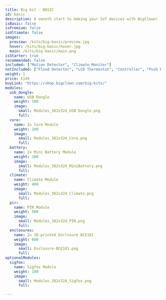 ```yaml
---
title: Big Kit - BASIC
id: basic
description: A smooth start to making your IoT devices with BigClown!
isBasic: false
isPremium: false
isUltimate: false
images:
  preview: /kits/big-basic/preview.jpg
  hover: /kits/big-basic/hover.jpg
  main: /kits/big-basic/main.png
isStarter: true
recommended: false
included: ["Motion Detector", "Climate Monitor"]
notIncluded: ["Flood Detector", "LCD Thermostat", "Controller", "Push Button"]
weight: 1
price: €149
buyLink: "https://shop.bigclown.com/big-kits/"
modules:
  usb_dongle:
    name: USB Dongle
    weight: 100
    image:
      small: Modules_382x324_USB Dongle.png
      full:
  core:
    name: 2x Core Module
    weight: 200
    image:
      small: Modules_382x324_Core.png
      full:
  battery:
    name: 2x Mini Battery Module
    weight: 300
    image:
      small: Modules_382x324_MiniBattery.png
      full:
  climate:
    name: Climate Module
    weight: 400
    image:
      small: Modules_382x324_Climate.png
      full:
  pir:
    name: PIR Module
    weight: 500
    image:
      small: Modules_382x324_PIR.png
      full:
  enclosures:
    name: 2x 3D-printed Enclosure BCE101
    weight: 600
    image:
      small: Enclosure-BCE101.png
      full:
optionalModules:
  sigfox:
    name: Sigfox Module
    weight: 100
    image:
      small: Modules_382x324_Sigfox.png
      full:

---
```

